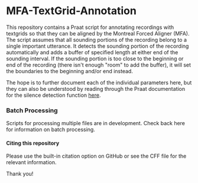 # MFA-TextGrid-Annotation
This repository contains a Praat script for annotating recordings with textgrids so that they can be aligned by the Montreal Forced Aligner (MFA). The script assumes that all sounding portions of the recording belong to a single important utterance. It detects the sounding portion of the recording automatically and adds a buffer of specified length at either end of the sounding interval. If the sounding portion is too close to the beginning or end of the recording (there isn't enough "room" to add the buffer), it will set the boundaries to the beginning and/or end instead.

The hope is to further document each of the individual parameters here, but they can also be understood by reading through the Praat documentation for the silence detection function [here](https://www.fon.hum.uva.nl/praat/manual/Sound__To_TextGrid__silences____.html).

### Batch Processing
Scripts for processing multiple files are in development. Check back here for information on batch processing.

#### Citing this repository
Please use the built-in citation option on GitHub or see the CFF file for the relevant information.

Thank you!